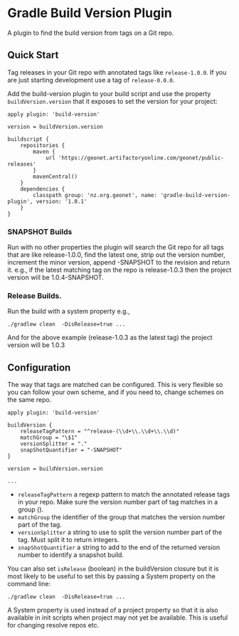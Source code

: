 # Gradle Build Version Plugin

A plugin to find the build version from tags on a Git repo.

## Quick Start

Tag releases in your Git repo with annotated tags like `release-1.0.0`.  If you are just starting development use a tag of
`release-0.0.0`.

Add the build-version plugin to your build script and use the property `buildVersion.version` that it exposes to set the version
for your project:

```
apply plugin: 'build-version'

version = buildVersion.version

buildscript {
    repositories {
        maven {
            url 'https://geonet.artifactoryonline.com/geonet/public-releases'
        }
        mavenCentral()
    }
    dependencies {
        classpath group: 'nz.org.geonet', name: 'gradle-build-version-plugin', version: '1.0.1'
    }
}

```

### SNAPSHOT Builds

Run with no other properties the plugin will search the Git repo for all tags that are like release-1.0.0, find the
latest one, strip out the version number, increment the minor version, append -SNAPSHOT to the revision and return it.  e.g.,
 if the latest matching tag on the repo is release-1.0.3 then the project version will be 1.0.4-SNAPSHOT.

### Release Builds.

Run the build with a system property e.g.,

```
./gradlew clean  -DisRelease=true ...
```

And for the above example (release-1.0.3 as the latest tag) the project version will be 1.0.3

## Configuration

The way that tags are matched can be configured.  This is very flexible so you can follow your own scheme, and if you need to,
change schemes on the same repo.

```
apply plugin: 'build-version'

buildVersion {
    releaseTagPattern = "^release-(\\d+\\.\\d+\\.\\d)"
    matchGroup = "\$1"
    versionSplitter = "."
    snapShotQuantifier = "-SNAPSHOT"
}

version = buildVersion.version

...
```

* `releaseTagPattern` a regexp pattern to match the annotated release tags in your repo.  Make sure the version number part of tag
matches in a group ().
* `matchGroup` the identifier of the group that matches the version number part of the tag.
* `versionSplitter` a string to use to split the version number part of the tag.  Must split it to return integers.
* `snapShotQuantifier` a string to add to the end of the returned version number to identify a snapshot build.

You can also set `isRelease` (boolean) in the buildVersion closure but it is most likely to be useful to set this by passing a System property
 on the command line:

```
./gradlew clean  -DisRelease=true ...

```
A System property is used instead of a project property so that it is also available in init scripts when project may not
yet be available.  This is useful for changing resolve repos etc.
